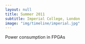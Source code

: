 ```yaml
---
layout: null
title: Summer 2011
subtitle: Imperial College, London
image: "img/timeline/imperial.jpg"
---
```

Power consumption in FPGAs